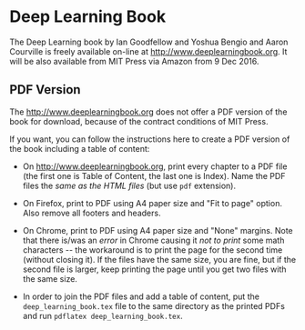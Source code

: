 # Deep Learning Book

The Deep Learning book by Ian Goodfellow and Yoshua Bengio and Aaron Courville
is freely available on-line at http://www.deeplearningbook.org.
It will be also available from MIT Press via Amazon from 9 Dec 2016.

## PDF Version

The http://www.deeplearningbook.org does not offer a PDF version of the book
for download, because of the contract conditions of MIT Press.

If you want, you can follow the instructions here to create a PDF version
of the book including a table of content:

- On http://www.deeplearningbook.org, print every chapter to a PDF file
  (the first one is Table of Content, the last one is Index). Name the PDF
  files the *same as the HTML files* (but use `pdf` extension).

- On Firefox, print to PDF using A4 paper size and "Fit to page" option.
  Also remove all footers and headers.

- On Chrome, print to PDF using A4 paper size and "None" margins.
  Note that there is/was an *error* in Chrome causing it *not to print*
  some math characters -- the workaround is to print the page for the second
  time (without closing it). If the files have the same size, you are fine,
  but if the second file is larger, keep printing the page until you get
  two files with the same size.

- In order to join the PDF files and add a table of content, put the
  `deep_learning_book.tex` file to the same directory as the printed PDFs
  and run `pdflatex deep_learning_book.tex`.

